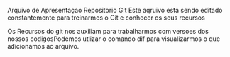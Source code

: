 Arquivo de Apresentaçao Repositorio Git
Este aqruivo esta sendo editado constantemente para treinarmos o Git e conhecer os seus recursos

Os Recursos do git nos auxiliam para trabalharmos com versoes dos nossos codigosPodemos utlizar o comando dif para visualizarmos  o que adicionamos ao arquivo.
